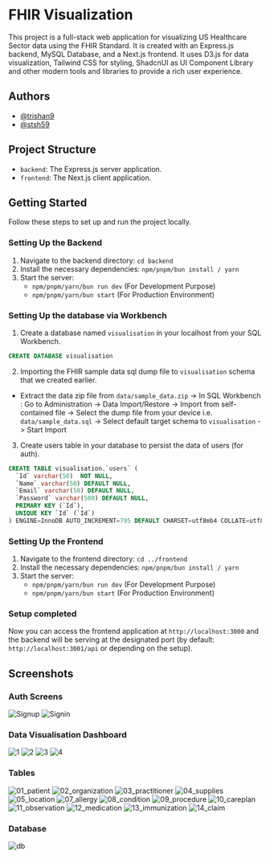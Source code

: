 # FHIR Visualization

This project is a full-stack web application for visualizing US Healthcare Sector data using the FHIR Standard. It is created with an Express.js backend, MySQL Database, and a Next.js frontend. It uses D3.js for data visualization,
Tailwind CSS for styling, ShadcnUI as UI Component Library and other modern tools and libraries to provide a rich user experience.

## Authors

- [@trishan9](https://github.com/trishan9)
- [@stsh59](https://github.com/stsh59)

## Project Structure

- `backend`: The Express.js server application.
- `frontend`: The Next.js client application.

## Getting Started

Follow these steps to set up and run the project locally.

### Setting Up the Backend

1. Navigate to the backend directory:
   `cd backend`
2. Install the necessary dependencies:
   `npm/pnpm/bun install / yarn`
3. Start the server:
   - `npm/pnpm/yarn/bun run dev` (For Development Purpose)
   - `npm/pnpm/yarn/bun start` (For Production Environment)

### Setting Up the database via Workbench

1. Create a database named `visualisation` in your localhost from your SQL Workbench.

```sql
CREATE DATABASE visualisation
```

2. Importing the FHIR sample data sql dump file to `visualisation` schema that we created earlier. 

- Extract the data zip file from `data/sample_data.zip` ->  In SQL Workbench : Go to Administration -> Data Import/Restore -> Import from self-contained file -> Select the dump file from your device i.e. `data/sample_data.sql` -> Select default target schema to `visualisation` -> Start Import

3. Create users table in your database to persist the data of users (for auth).

```sql
CREATE TABLE visualisation.`users` (
  `Id` varchar(50)  NOT NULL,
  `Name` varchar(50) DEFAULT NULL,
  `Email` varchar(50) DEFAULT NULL,
  `Password` varchar(500) DEFAULT NULL,
  PRIMARY KEY (`Id`),
  UNIQUE KEY `Id` (`Id`)
) ENGINE=InnoDB AUTO_INCREMENT=795 DEFAULT CHARSET=utf8mb4 COLLATE=utf8mb4_0900_ai_ci
```

### Setting Up the Frontend

1. Navigate to the frontend directory:
   `cd ../frontend`
2. Install the necessary dependencies:
   `npm/pnpm/bun install / yarn`
3. Start the server:
   - `npm/pnpm/yarn/bun run dev` (For Development Purpose)
   - `npm/pnpm/yarn/bun start` (For Production Environment)

### Setup completed

Now you can access the frontend application at `http://localhost:3000` and the backend will be serving at the designated port
(by default: `http://localhost:3001/api` or depending on the setup).

## Screenshots

### Auth Screens

![Signup](./screenshots/auth/signup.png)
![Signin](./screenshots/auth/signin.png)

### Data Visualisation Dashboard

![1](./screenshots/dashboard/1.png)
![2](./screenshots/dashboard/2.png)
![3](./screenshots/dashboard/3.png)
![4](./screenshots/dashboard/4.png)

### Tables

![01_patient](./screenshots/tables/01_patient.png)
![02_organization](./screenshots/tables/02_organization.png)
![03_practitioner](./screenshots/tables/03_practitioner.png)
![04_supplies](./screenshots/tables/04_supplies.png)
![05_location](./screenshots/tables/05_location.png)
![07_allergy](./screenshots/tables/07_allergy.png)
![08_condition](./screenshots/tables/08_condition.png)
![09_procedure](./screenshots/tables/09_procedure.png)
![10_careplan](./screenshots/tables/10_careplan.png)
![11_observation](./screenshots/tables/11_observation.png)
![12_medication](./screenshots/tables/12_medication.png)
![13_immunization](./screenshots/tables/13_immunization.png)
![14_claim](./screenshots/tables/14_claim.png)

### Database
![db](./screenshots/db/db.png)